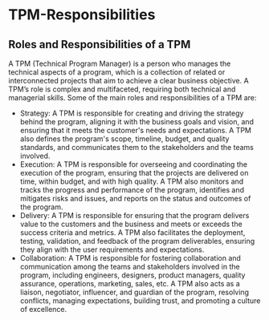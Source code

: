 # TPM-Responsibilities
## Roles and Responsibilities of a TPM
A TPM (Technical Program Manager) is a person who manages the technical aspects of a program, which is a collection of related or interconnected projects that aim to achieve a clear business objective. A TPM’s role is complex and multifaceted, requiring both technical and managerial skills. Some of the main roles and responsibilities of a TPM are:

* Strategy: A TPM is responsible for creating and driving the strategy behind the program, aligning it with the business goals and vision, and ensuring that it meets the customer's needs and expectations. A TPM also defines the program's scope, timeline, budget, and quality standards, and communicates them to the stakeholders and the teams involved.
* Execution: A TPM is responsible for overseeing and coordinating the execution of the program, ensuring that the projects are delivered on time, within budget, and with high quality. A TPM also monitors and tracks the progress and performance of the program, identifies and mitigates risks and issues, and reports on the status and outcomes of the program.
* Delivery: A TPM is responsible for ensuring that the program delivers value to the customers and the business and meets or exceeds the success criteria and metrics. A TPM also facilitates the deployment, testing, validation, and feedback of the program deliverables, ensuring they align with the user requirements and expectations.
* Collaboration: A TPM is responsible for fostering collaboration and communication among the teams and stakeholders involved in the program, including engineers, designers, product managers, quality assurance, operations, marketing, sales, etc. A TPM also acts as a liaison, negotiator, influencer, and guardian of the program, resolving conflicts, managing expectations, building trust, and promoting a culture of excellence.
